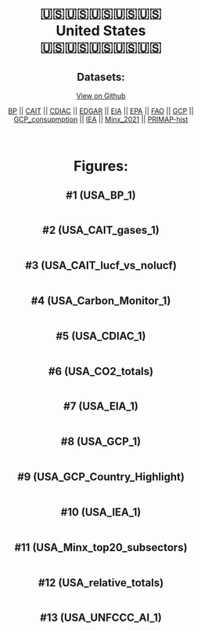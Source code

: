 
<center>
<h1 align="center">
🇺🇸🇺🇸🇺🇸🇺🇸🇺🇸
<br>
United States
<br>
🇺🇸🇺🇸🇺🇸🇺🇸🇺🇸
</h1>
<h2>Datasets:</h2>
<p><a href="https://github.com/dquintani/GreenhouseData/tree/master/country_data/USA_United States/data">View on Github</a>
<br></p><p><a href="data/USA_BP.csv">BP</a> || <a href="data/USA_CAIT.csv">CAIT</a> || <a href="data/USA_CDIAC.csv">CDIAC</a> || <a href="data/USA_EDGAR.csv">EDGAR</a> || <a href="data/USA_EIA.csv">EIA</a> || <a href="data/USA_EPA.csv">EPA</a> || <a href="data/USA_FAO.csv">FAO</a> || <a href="data/USA_GCP.csv">GCP</a> || <a href="data/USA_GCP_consupmption.csv">GCP_consupmption</a> || <a href="data/USA_IEA.csv">IEA</a> || <a href="data/USA_Minx_2021.csv">Minx_2021</a> || <a href="data/USA_PRIMAP-hist.csv">PRIMAP-hist</a></p><p><br></p>
<h1>Figures:</h1><h2>#1 (USA_BP_1)</h2>
<p><img alt="" src="figures/USA_BP_1.png" /></p><h2>#2 (USA_CAIT_gases_1)</h2>
<p><img alt="" src="figures/USA_CAIT_gases_1.png" /></p><h2>#3 (USA_CAIT_lucf_vs_nolucf)</h2>
<p><img alt="" src="figures/USA_CAIT_lucf_vs_nolucf.png" /></p><h2>#4 (USA_Carbon_Monitor_1)</h2>
<p><img alt="" src="figures/USA_Carbon_Monitor_1.png" /></p><h2>#5 (USA_CDIAC_1)</h2>
<p><img alt="" src="figures/USA_CDIAC_1.png" /></p><h2>#6 (USA_CO2_totals)</h2>
<p><img alt="" src="figures/USA_CO2_totals.png" /></p><h2>#7 (USA_EIA_1)</h2>
<p><img alt="" src="figures/USA_EIA_1.png" /></p><h2>#8 (USA_GCP_1)</h2>
<p><img alt="" src="figures/USA_GCP_1.png" /></p><h2>#9 (USA_GCP_Country_Highlight)</h2>
<p><img alt="" src="figures/USA_GCP_Country_Highlight.png" /></p><h2>#10 (USA_IEA_1)</h2>
<p><img alt="" src="figures/USA_IEA_1.png" /></p><h2>#11 (USA_Minx_top20_subsectors)</h2>
<p><img alt="" src="figures/USA_Minx_top20_subsectors.png" /></p><h2>#12 (USA_relative_totals)</h2>
<p><img alt="" src="figures/USA_relative_totals.png" /></p><h2>#13 (USA_UNFCCC_AI_1)</h2>
<p><img alt="" src="figures/USA_UNFCCC_AI_1.png" /></p>